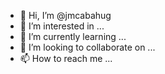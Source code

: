 - 👋 Hi, I’m @jmcabahug
- 👀 I’m interested in ...
- 🌱 I’m currently learning ...
- 💞️ I’m looking to collaborate on ...
- 📫 How to reach me ...

<!---
jmcabahug/jmcabahug is a ✨ special ✨ repository because its `README.md` (this file) appears on your GitHub profile.
You can click the Preview link to take a look at your changes.
--->
